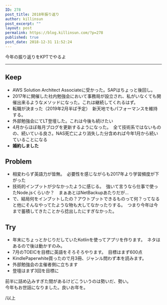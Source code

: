 ```yaml
---
ID: 278
post_title: 2018年振り返り
author: killinsun
post_excerpt: ""
layout: post
permalink: https://blog.killinsun.com/?p=278
published: true
post_date: 2018-12-31 11:52:24
---
```

<!-- wp:paragraph -->
今年の振り返りをKPTでやるよ
<!-- /wp:paragraph -->

<!-- wp:separator -->

<hr class="wp-block-separator"/>

<!-- /wp:separator -->

<!-- wp:more -->
<!--more-->
<!-- /wp:more -->

<!-- wp:heading -->

<h2>Keep</h2>

<!-- /wp:heading -->

<!-- wp:list -->

<ul><li>AWS Solution Architect Associateに受かった。SAPはちょっと後回し。</li><li>2017年に開催した社内勉強会において事務局が設立され、私がいなくても開催出来るようなメソッドになった。これは継続してくれるはず。</li><li>転職が決まった（2019年2月半ば予定）　新天地でもパフォーマンスを維持する。</li><li>外部勉強会にてLT登壇した。これは今後も続けたい</li><li>4月からほぼ毎月ブログを更新するようになった。　全て技術系ではないものの、続いている良さ。NAS死亡により消失した分含めれば今年1月から続いていることになる</li><li><strong>婚約しました</strong></li></ul>

<!-- /wp:list -->

<!-- wp:heading -->

<h2>Problem</h2>

<!-- /wp:heading -->

<!-- wp:list -->

<ul><li>相変わらず英語力が皆無。　必要性を感じながらも2017年より学習頻度が下がった</li><li>技術的インプットが少なかったように感じる。　強いて言うなら仕事で使ったNode.jsくらいか？　まぁあとはNetBackupあたりだが…</li><li>で、結局何をインプットしたの？アウトプットできるものって何？ってなると他にそんなやってたような物も大してなかったりする。　つまり今年は今まで蓄積してきたことから捻出したにすぎなかった。</li></ul>

<!-- /wp:list -->

<!-- wp:heading -->

<h2>Try</h2>

<!-- /wp:heading -->

<!-- wp:list -->

<ul><li>年末にちょっとかじりだしていたKotlinを使ってアプリを作ります。　ネタはあるので後は動かすのみ。</li><li>7月のTOEICを目標に英語をそろそろやります。　目標はまず600点</li><li>KindlePaperwhite買ったので月3冊、ジャンル問わず本を読みます。</li><li>外部勉強会の主催者側に立ちます</li><li>登壇はまず3回を目標に</li></ul>

<!-- /wp:list -->

<!-- wp:paragraph -->

<!-- /wp:paragraph -->

<!-- wp:paragraph -->
前半に詰め込みすぎた間があるけどこういうのは勢いだ、勢い。<br>今年もお世話になりました。良いお年を。
<!-- /wp:paragraph -->

<!-- wp:paragraph -->
/以上
<!-- /wp:paragraph -->

<!-- wp:paragraph -->

<!-- /wp:paragraph -->

<!-- wp:paragraph -->

<!-- /wp:paragraph -->
